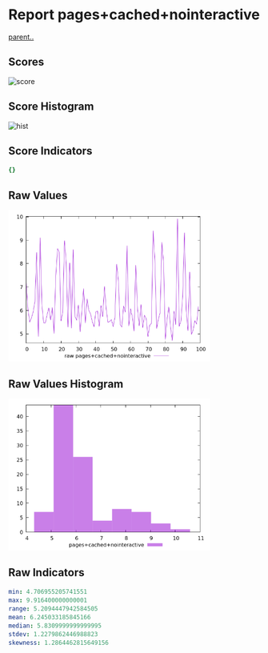 # Report pages+cached+nointeractive

[parent..](./..)  


## Scores

![score](./score.png)  

## Score Histogram

![hist](./hist.png)  

## Score Indicators

```yaml
{}

```

## Raw Values

![raw](./raw.png)  

## Raw Values Histogram

![raw hist](./raw_hist.png)  

## Raw Indicators

```yaml
min: 4.706955205741551
max: 9.916400000000001
range: 5.2094447942584505
mean: 6.245033185845166
median: 5.8309999999999995
stdev: 1.2279862446988823
skewness: 1.2864462815649156

```

<style>
  img {
    max-width: 80%;
  }
</style>
      
